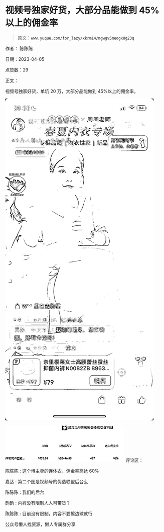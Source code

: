 # 视频号独家好货，大部分品能做到 45%以上的佣金率

> 原文：[`www.yuque.com/for_lazy/xkrm14/mgwgv5meogx8g23q`](https://www.yuque.com/for_lazy/xkrm14/mgwgv5meogx8g23q)



作者： 陈陈陈



日期：2023-04-05



点赞数：29



正文：



视频号独家好货，单坑 20 万，大部分品能做到 45%以上的佣金率。



![](img/008dfd7c63c8976fe9cf2b9da103a2d8.png)



![](img/2003e63798c6868952753a69f43413b8.png)  <ne-p id="uf5f8558f" data-lake-id="uf5f8558f">评论区：



陈陈陈 : 这个博主卖的连体衣，佣金率高达 60%



嘉达 : 第二个图是视频号的优选联盟后台么



陈陈陈 : 我们的后台



韵韵 : 内裤没有限制人人可带货？



陈陈陈 : 目前没有限制，内容不要擦边球就行



公众号懒人找资源，懒人专属群分享

</ne-p>
